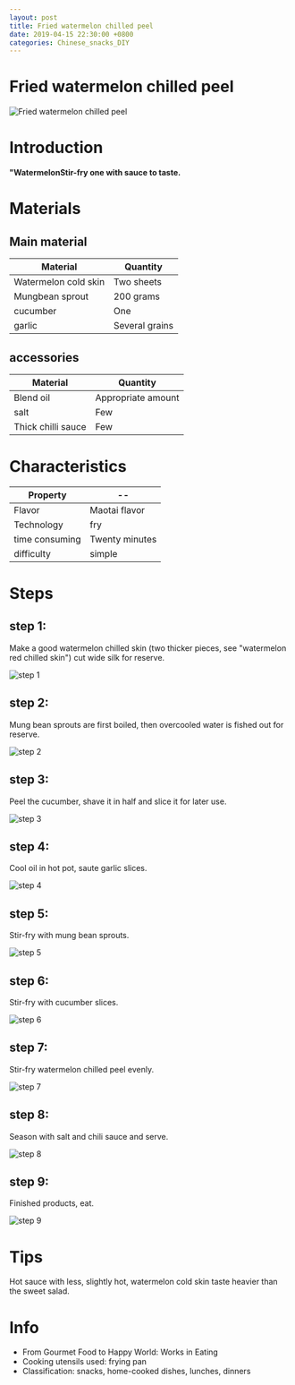 ```yaml
---
layout: post
title: Fried watermelon chilled peel
date: 2019-04-15 22:30:00 +0800
categories: Chinese_snacks_DIY
---
```


# Fried watermelon chilled peel

![Fried watermelon chilled peel]({{site.baseurl}}/img/405282/405282.jpg)

# Introduction

**"WatermelonStir-fry one with sauce to taste.**

# Materials


## Main material

Material|Quantity
--|--
Watermelon cold skin|Two sheets
Mungbean sprout|200 grams
cucumber|One
garlic|Several grains

## accessories

Material|Quantity
--|--
Blend oil|Appropriate amount
salt|Few
Thick chilli sauce|Few

# Characteristics

Property|--
--|--
Flavor|Maotai flavor
Technology|fry
time consuming|Twenty minutes
difficulty|simple

# Steps

## step 1:

Make a good watermelon chilled skin (two thicker pieces, see "watermelon red chilled skin") cut wide silk for reserve.

![step 1]({{site.baseurl}}/img/405282/1.jpg)

## step 2:

Mung bean sprouts are first boiled, then overcooled water is fished out for reserve.

![step 2]({{site.baseurl}}/img/405282/2.jpg)

## step 3:

Peel the cucumber, shave it in half and slice it for later use.

![step 3]({{site.baseurl}}/img/405282/3.jpg)

## step 4:

Cool oil in hot pot, saute garlic slices.

![step 4]({{site.baseurl}}/img/405282/4.jpg)

## step 5:

Stir-fry with mung bean sprouts.

![step 5]({{site.baseurl}}/img/405282/5.jpg)

## step 6:

Stir-fry with cucumber slices.

![step 6]({{site.baseurl}}/img/405282/6.jpg)

## step 7:

Stir-fry watermelon chilled peel evenly.

![step 7]({{site.baseurl}}/img/405282/7.jpg)

## step 8:

Season with salt and chili sauce and serve.

![step 8]({{site.baseurl}}/img/405282/8.jpg)

## step 9:

Finished products, eat.

![step 9]({{site.baseurl}}/img/405282/9.jpg)

# Tips

Hot sauce with less, slightly hot, watermelon cold skin taste heavier than the sweet salad.

# Info

- From Gourmet Food to Happy World: Works in Eating
- Cooking utensils used: frying pan
- Classification: snacks, home-cooked dishes, lunches, dinners
